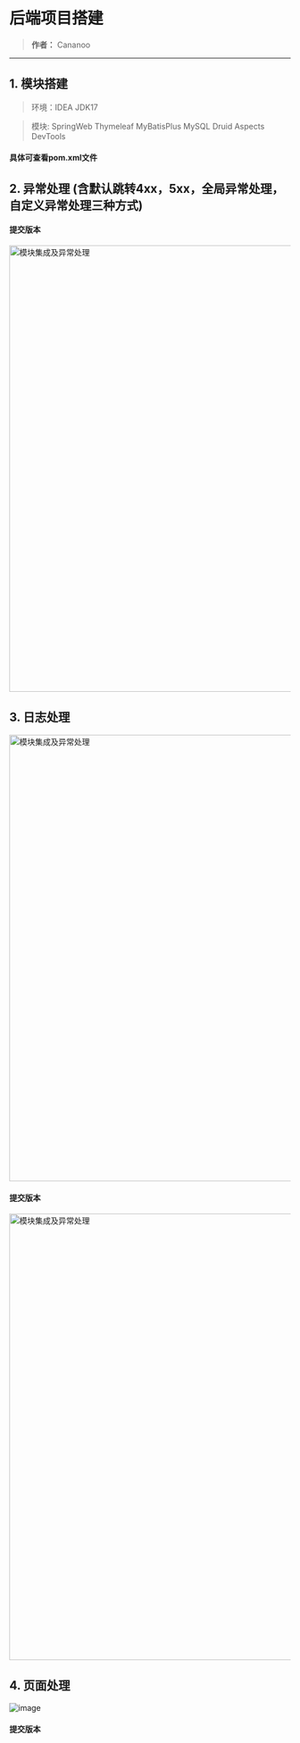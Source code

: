 # 后端项目搭建
> **作者：** Cananoo

---

## 1. 模块搭建
> 环境：IDEA JDK17

> 模块: SpringWeb Thymeleaf MyBatisPlus MySQL Druid Aspects DevTools


#### 具体可查看pom.xml文件


## 2. 异常处理 (含默认跳转4xx，5xx，全局异常处理，自定义异常处理三种方式)


  #### 提交版本

  <img src="https://user-images.githubusercontent.com/103165360/261795468-ebf64eb2-093f-4fa3-bee9-4d7c95bca43c.png" alt="模块集成及异常处理" width="800">  


## 3. 日志处理
  <img src="https://user-images.githubusercontent.com/103165360/261808248-874ec6d2-1442-42be-b7c0-754b8d615078.png" alt="模块集成及异常处理" width="800">  


   #### 提交版本

  <img src="https://user-images.githubusercontent.com/103165360/261811760-5cc712c8-45ff-41d7-9ed7-71d440804af6.png" alt="模块集成及异常处理" width="800">  


## 4. 页面处理

  ![image](https://github.com/cananoo/myblog/assets/103165360/c3097831-8342-4948-8cd6-bb50f3c97601)

   #### 提交版本

